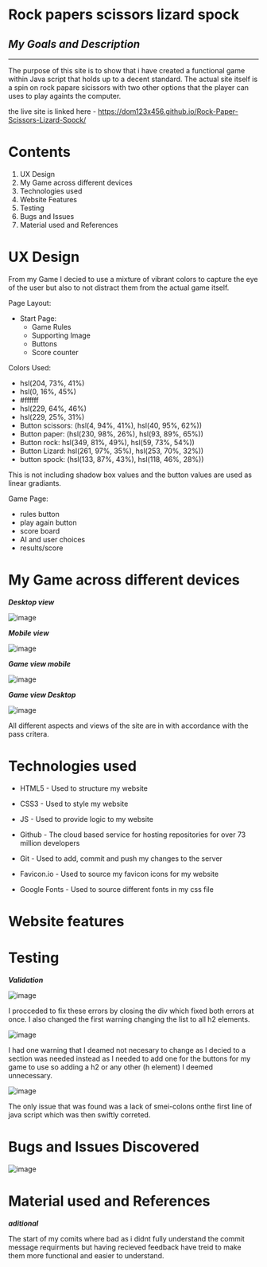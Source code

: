 # **Rock papers scissors lizard spock**
## *My Goals and Description*
---
The purpose of this site is to show that i have created a functional game within Java script that holds up to a decent standard. The actual site itself is a spin on rock papare sicissors with two other options that the player can uses to play againts the computer.

the live site is linked here -
https://dom123x456.github.io/Rock-Paper-Scissors-Lizard-Spock/

# **Contents**

1. UX Design
2. My Game across different devices
3. Technologies used
4. Website Features
5. Testing 
6. Bugs and Issues
7. Material used and References

# **UX Design**
From my Game I decied to use a mixture of vibrant colors to capture the eye of the user but also to not distract them from the actual game itself.

Page Layout:
- Start Page:
  - Game Rules 
  - Supporting Image 
  - Buttons
  - Score counter

Colors Used:

- hsl(204, 73%, 41%)  
- hsl(0, 16%, 45%)  
- #ffffff
- hsl(229, 64%, 46%)
- hsl(229, 25%, 31%)
- Button scissors: (hsl(4, 94%, 41%), hsl(40, 95%, 62%))
- Button paper: (hsl(230, 98%, 26%), hsl(93, 89%, 65%))
- Button rock: hsl(349, 81%, 49%), hsl(59, 73%, 54%))
- Button Lizard: hsl(261, 97%, 35%), hsl(253, 70%, 32%))
- button spock: (hsl(133, 87%, 43%), hsl(118, 46%, 28%))

This is not including shadow box values and the button values are used as linear gradiants.

Game Page:
- rules button
- play again button
- score board
- AI and user choices
- results/score


# **My Game across different devices**
***Desktop view***

 ![image](https://user-images.githubusercontent.com/108178672/188937797-bd6d9709-6d36-4692-a418-d1b7a449b67c.png)


 ***Mobile view***



![image](https://user-images.githubusercontent.com/108178672/188938091-84c84243-d5ca-4fbe-98f9-043cc318a64d.png)




***Game view mobile***




![image](https://user-images.githubusercontent.com/108178672/188938091-84c84243-d5ca-4fbe-98f9-043cc318a64d.png)




***Game view Desktop***

![image](https://user-images.githubusercontent.com/108178672/188869469-9af7aaa4-e8b1-4540-86db-1a14e0ff5032.png)

All different aspects and views of the site are in with accordance with the pass critera. 
# **Technologies used**
- HTML5 - Used to structure my website

- CSS3 - Used to style my website

- JS - Used to provide logic to my website

- Github - The cloud based service for hosting repositories for over 73 million developers

- Git - Used to add, commit and push my changes to the server

- Favicon.io - Used to source my favicon icons for my website

- Google Fonts - Used to source different fonts in my css file

# **Website features**


# **Testing**

***Validation***


![image](https://user-images.githubusercontent.com/108178672/188871330-8ec4c932-05c2-4f02-a51b-c1c37d1b4703.png)

I procceded to fix these errors by closing the div which fixed both errors at once. I also changed the first warning changing the list to all h2 elements.

![image](https://user-images.githubusercontent.com/108178672/188936007-3b576aac-9eac-4815-a566-7df9f6a5edae.png)

I had one warning that I deamed not necesary to change as I decied to a section was needed instead as I needed to add one for the buttons for my game to use so adding a h2 or any other (h element) I deemed unnecessary.

![image](https://user-images.githubusercontent.com/108178672/188935484-8a15aa98-f929-4174-bfd9-f733527e9f86.png)

The only issue that was found was a lack of smei-colons onthe first line of java script which was then swiftly correted.

# **Bugs and Issues Discovered**

![image](https://user-images.githubusercontent.com/108178672/188871330-8ec4c932-05c2-4f02-a51b-c1c37d1b4703.png)
# **Material used and References**



***aditional***

The start of my comits where bad as i didnt fully understand the commit message requirments but having recieved feedback have treid to make them more functional and easier to understand.